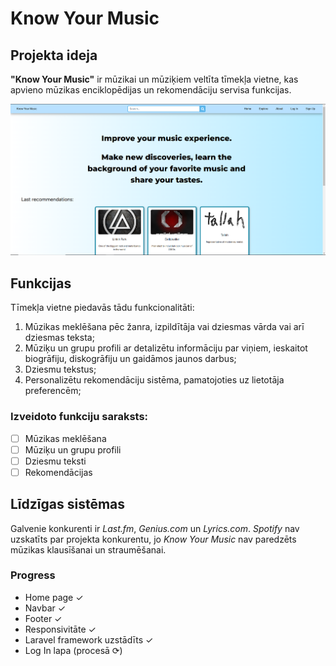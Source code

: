 # Know Your Music
## Projekta ideja
**"Know Your Music"** ir mūzikai un mūziķiem veltīta tīmekļa vietne, kas apvieno mūzikas enciklopēdijas un rekomendāciju servisa funkcijas.

![galvenās mājaslapas skrinšots](website-screensht-1.PNG)

## Funkcijas
Tīmekļa vietne piedavās tādu funkcionalitāti:
1. Mūzikas meklēšana pēc žanra, izpildītāja vai dziesmas vārda vai arī dziesmas teksta;
2. Mūziķu un grupu profili ar detalizētu informāciju par viņiem, ieskaitot biogrāfiju, diskogrāfiju un gaidāmos jaunos darbus;
3. Dziesmu tekstus;
4. Personalizētu rekomendāciju sistēma, pamatojoties uz lietotāja preferencēm;

### Izveidoto funkciju saraksts:
- [ ] Mūzikas meklēšana
- [ ] Mūziķu un grupu profili
- [ ] Dziesmu teksti
- [ ] Rekomendācijas

## Līdzīgas sistēmas
Galvenie konkurenti ir *Last.fm*, *Genius.com* un *Lyrics.com*. *Spotify* nav uzskatīts par projekta konkurentu, jo *Know Your Music* nav paredzēts mūzikas klausīšanai un straumēšanai.

### Progress
- Home page ✓
- Navbar ✓
- Footer ✓
- Responsivitāte ✓
- Laravel framework uzstādīts ✓
- Log In lapa (procesā ⟳)